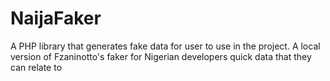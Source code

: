 # NaijaFaker
A PHP library that generates fake data for user to use in the project. A local version of Fzaninotto's faker for Nigerian developers  quick data that they can relate to
